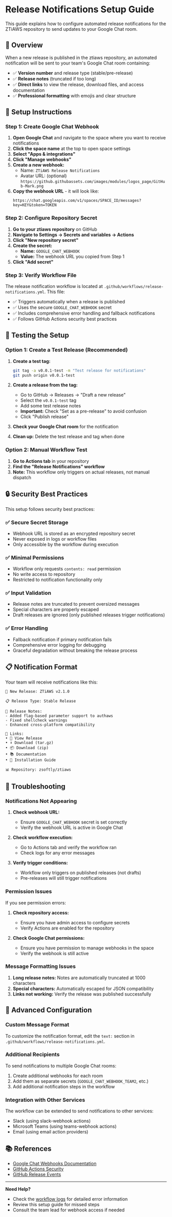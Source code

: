 # Release Notifications Setup Guide

This guide explains how to configure automated release notifications for the ZTiAWS repository to send updates to your Google Chat room.

## 🎯 Overview

When a new release is published in the ztiaws repository, an automated notification will be sent to your team's Google Chat room containing:

- ✅ **Version number** and release type (stable/pre-release)
- ✅ **Release notes** (truncated if too long)
- ✅ **Direct links** to view the release, download files, and access documentation
- ✅ **Professional formatting** with emojis and clear structure

## 🔧 Setup Instructions

### Step 1: Create Google Chat Webhook

1. **Open Google Chat** and navigate to the space where you want to receive notifications
2. **Click the space name** at the top to open space settings
3. **Select "Apps & integrations"**
4. **Click "Manage webhooks"**
5. **Create a new webhook:**
   - Name: `ZTiAWS Release Notifications`
   - Avatar URL: (optional) `https://github.githubassets.com/images/modules/logos_page/GitHub-Mark.png`
6. **Copy the webhook URL** - it will look like:
   ```
   https://chat.googleapis.com/v1/spaces/SPACE_ID/messages?key=KEY&token=TOKEN
   ```

### Step 2: Configure Repository Secret

1. **Go to your ztiaws repository** on GitHub
2. **Navigate to Settings → Secrets and variables → Actions**
3. **Click "New repository secret"**
4. **Create the secret:**
   - **Name:** `GOOGLE_CHAT_WEBHOOK`
   - **Value:** The webhook URL you copied from Step 1
5. **Click "Add secret"**

### Step 3: Verify Workflow File

The release notification workflow is located at `.github/workflows/release-notifications.yml`. This file:

- ✅ Triggers automatically when a release is published
- ✅ Uses the secure `GOOGLE_CHAT_WEBHOOK` secret
- ✅ Includes comprehensive error handling and fallback notifications
- ✅ Follows GitHub Actions security best practices

## 🧪 Testing the Setup

### Option 1: Create a Test Release (Recommended)

1. **Create a test tag:**
   ```bash
   git tag -a v0.0.1-test -m "Test release for notifications"
   git push origin v0.0.1-test
   ```

2. **Create a release from the tag:**
   - Go to GitHub → Releases → "Draft a new release"
   - Select the `v0.0.1-test` tag
   - Add some test release notes
   - **Important:** Check "Set as a pre-release" to avoid confusion
   - Click "Publish release"

3. **Check your Google Chat room** for the notification

4. **Clean up:** Delete the test release and tag when done

### Option 2: Manual Workflow Test

1. **Go to Actions tab** in your repository
2. **Find the "Release Notifications" workflow**
3. **Note:** This workflow only triggers on actual releases, not manual dispatch

## 🔒 Security Best Practices

This setup follows security best practices:

### ✅ **Secure Secret Storage**
- Webhook URL is stored as an encrypted repository secret
- Never exposed in logs or workflow files
- Only accessible by the workflow during execution

### ✅ **Minimal Permissions**
- Workflow only requests `contents: read` permission
- No write access to repository
- Restricted to notification functionality only

### ✅ **Input Validation**
- Release notes are truncated to prevent oversized messages
- Special characters are properly escaped
- Draft releases are ignored (only published releases trigger notifications)

### ✅ **Error Handling**
- Fallback notification if primary notification fails
- Comprehensive error logging for debugging
- Graceful degradation without breaking the release process

## 📋 Notification Format

Your team will receive notifications like this:

```
🚀 New Release: ZTiAWS v2.1.0

📋 Release Type: Stable Release

📝 Release Notes:
- Added flag-based parameter support to authaws
- Fixed shellcheck warnings
- Enhanced cross-platform compatibility

🔗 Links:
• 📖 View Release
• ⬇️ Download (tar.gz)
• 📦 Download (zip)
• 📚 Documentation
• 🔧 Installation Guide

📊 Repository: zsoftly/ztiaws
```

## 🔧 Troubleshooting

### Notifications Not Appearing

1. **Check webhook URL:**
   - Ensure `GOOGLE_CHAT_WEBHOOK` secret is set correctly
   - Verify the webhook URL is active in Google Chat

2. **Check workflow execution:**
   - Go to Actions tab and verify the workflow ran
   - Check logs for any error messages

3. **Verify trigger conditions:**
   - Workflow only triggers on published releases (not drafts)
   - Pre-releases will still trigger notifications

### Permission Issues

If you see permission errors:

1. **Check repository access:**
   - Ensure you have admin access to configure secrets
   - Verify Actions are enabled for the repository

2. **Check Google Chat permissions:**
   - Ensure you have permission to manage webhooks in the space
   - Verify the webhook is still active

### Message Formatting Issues

1. **Long release notes:** Notes are automatically truncated at 1000 characters
2. **Special characters:** Automatically escaped for JSON compatibility
3. **Links not working:** Verify the release was published successfully

## 🎯 Advanced Configuration

### Custom Message Format

To customize the notification format, edit the `text:` section in `.github/workflows/release-notifications.yml`.

### Additional Recipients

To send notifications to multiple Google Chat rooms:

1. Create additional webhooks for each room
2. Add them as separate secrets (`GOOGLE_CHAT_WEBHOOK_TEAM2`, etc.)
3. Add additional notification steps in the workflow

### Integration with Other Services

The workflow can be extended to send notifications to other services:
- Slack (using slack-webhook actions)
- Microsoft Teams (using teams-webhook actions)
- Email (using email action providers)

## 📚 References

- [Google Chat Webhooks Documentation](https://developers.google.com/chat/how-tos/webhooks)
- [GitHub Actions Security](https://docs.github.com/en/actions/security-guides)
- [GitHub Release Events](https://docs.github.com/en/actions/using-workflows/events-that-trigger-workflows#release)

---

**Need Help?** 
- Check the [workflow logs](../../actions) for detailed error information
- Review this setup guide for missed steps
- Consult the team lead for webhook access if needed